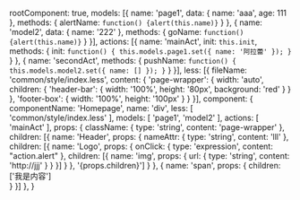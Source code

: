 rootComponent: true,
models: [{
    name: 'page1',
    data: {
        name: 'aaa',
        age: 111
    },
    methods: {
        alertName: `function() {alert(this.name)}`
    }
}, {
    name: 'model2',
    data: {
        name: '222' 
    },
    methods: {
        goName: `function() {alert(this.name)}`
    }
}],
actions: [{
    name: 'mainAct',
    init: `this.init`,
    methods: {
        init: `function() {
            this.models.page1.set({
                name: '阿拉蕾'
            });
        }`
    }
}, {
    name: 'secondAct',
    methods: {
        pushName: `function() {
            this.models.model2.set({
                name: []
            });
        }`
    }
}],
less: [{
    fileName: 'common/style/index.less',
    content: {
        'page-wrapper': {
            width: 'auto',
            children: {
                'header-bar': {
                    width: '100%',
                    height: '80px',
                    background: 'red'
                }
            }
        },
        'footer-box': {
            width: '100%',
            height: '100px'
        }
    }
}],
component: {
    componentName: 'Homepage',
    name: 'div',
    less: [
        'common/style/index.less'
    ],
    models: [
        'page1',
        'model2'
    ],
    actions: [
        'mainAct'
    ],
    props: {
        className: {
            type: 'string',
            content: 'page-wrapper'
        },
        children: [{
            name: 'Header',
            props: {
                nameAttr: {
                    type: 'string',
                    content: 'lll'
                },
                children: [{
                    name: 'Logo',
                    props: {
                        onClick: {
                            type: 'expression',
                            content: "action.alert"
                        },
                        children: [{
                            name: 'img',
                            props: {
                                url: {
                                    type: 'string',
                                    content: 'http://jjj'
                                }
                            }
                        }]
                    }
                }, '{props.children}']
            }
        }, {
            name: 'span',
            props: {
                children: ['我是内容']       
            }
        }]
    },
}